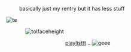 ⠀⠀⠀ basically just my rentry but it has less stuff

![te](https://cdn.discordapp.com/attachments/909681949709312053/1077035301777711135/image.png)

⠀⠀⠀⠀⠀![tolfaceheight](https://cdn.discordapp.com/attachments/909681949709312053/1077034155050799174/image.png)

⠀⠀⠀⠀⠀⠀⠀⠀⠀⠀⠀⠀⠀⠀ ⠀[playlisttt](https://open.spotify.com/playlist/4eCDoKiNv40CL9BFrOGFsr?si=6ffb9ba5ade24c4e) .. ![geee](https://xyz.crd.co/assets/images/gallery01/2f1ac0b3.gif?v=364e4a1e) 

